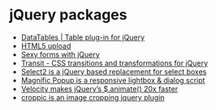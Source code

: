 jQuery packages
===============
 - [DataTables | Table plug-in for jQuery](http://datatables.net/)
 - [HTML5 upload](http://www.plupload.com/)
 - [Sexy forms with jQuery](http://uniformjs.com)
 - [Transit - CSS transitions and transformations for jQuery](http://ricostacruz.com/jquery.transit/)
 - [Select2 is a jQuery based replacement for select boxes](http://ivaynberg.github.io/select2/)
 - [Magnific Popup is a responsive lightbox & dialog script](http://dimsemenov.com/plugins/magnific-popup/)
 - [Velocity makes jQuery’s $.animate() 20x faster](http://julian.com/research/velocity/)
 - [croppic is an image cropping jquery plugin](http://www.croppic.net/)
